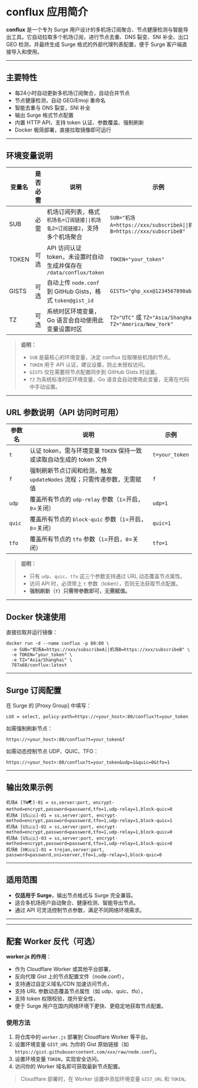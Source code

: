 # conflux 应用简介

**conflux** 是一个专为 Surge 用户设计的多机场订阅聚合、节点健康检测与智能导出工具。它自动拉取多个机场订阅，进行节点去重、DNS 裂变、SNI 补全、出口 GEO 检测，并最终生成 Surge 格式的外部代理列表配置，便于 Surge 客户端直接导入和使用。

---

## 主要特性

- 每24小时自动更新多机场订阅聚合，自动合并节点  
- 节点健康检测，自动 GEO/Emoji 重命名  
- 智能去重与 DNS 裂变，SNI 补全  
- 输出 Surge 格式节点配置  
- 内置 HTTP API，支持 token 认证、参数覆盖、强制刷新  
- Docker 极简部署，直接拉取镜像即可运行  

---

## 环境变量说明

| 变量名   | 是否必需 | 说明                                                                      | 示例                                                                                   |
|----------|:--------:|---------------------------------------------------------------------------|----------------------------------------------------------------------------------------|
| SUB      |   必需   | 机场订阅列表，格式 `机场名=订阅链接\|\|机场名2=订阅链接2`，支持多个机场聚合  | `SUB="机场A=https://xxx/subscribeA\|\|机场B=https://xxx/subscribeB"`                       |
| TOKEN    |   可选   | API 访问认证 token，未设置时自动生成并保存在 `/data/conflux/token`         | `TOKEN="your_token"`                                                                    |
| GISTS    |   可选   | 自动上传 `node.conf` 到 GitHub Gists，格式 `token@gist_id`                 | `GISTS="ghp_xxx@1234567890abcdef"`                                      |
| TZ       |   可选   | 系统时区环境变量，Go 语言会自动使用此变量设置时区                         | `TZ="UTC"` 或 `TZ="Asia/Shanghai"` 或 `TZ="America/New_York"`                            |

> **说明：**  
> - `SUB` 是最核心的环境变量，决定 conflux 拉取哪些机场的节点。  
> - `TOKEN` 用于 API 认证，建议设置，防止未授权访问。  
> - `GISTS` 仅在需要将节点配置同步到 GitHub Gists 时设置。  
> - `TZ` 为系统标准时区环境变量，Go 语言会自动使用此变量，无需在代码中手动设置。

---

## URL 参数说明（API 访问时可用）

| 参数名 | 说明                                                                                              | 示例           |
|--------|---------------------------------------------------------------------------------------------------|----------------|
| `t`    | 认证 token，需与环境变量 `TOKEN` 保持一致或读取自动生成的 token 文件                             | `t=your_token` |
| `f`    | 强制刷新节点订阅和检测，触发 `updateNodes` 流程；只需传递参数，无需赋值                           | `f`            |
| `udp`  | 覆盖所有节点的 `udp-relay` 参数（`1`=开启，`0`=关闭）                                             | `udp=1`        |
| `quic` | 覆盖所有节点的 `block-quic` 参数（`1`=开启，`0`=关闭）                                           | `quic=1`       |
| `tfo`  | 覆盖所有节点的 `tfo` 参数（`1`=开启，`0`=关闭）                                                  | `tfo=1`        |

> **说明：**  
> - 只有 `udp`、`quic`、`tfo` 这三个参数支持通过 URL 动态覆盖节点属性。  
> - 访问 API 时，必须带上 `t` 参数（token），否则无法获取节点配置。  
> - **强制刷新（`f`）只需带参数即可，无需赋值。**  

---

## Docker 快速使用

直接拉取并运行镜像：

```
docker run -d --name conflux -p 80:80 \
  -e SUB="机场A=https://xxx/subscribeA||机场B=https://xxx/subscribeB" \
  -e TOKEN="your_token" \
  -e TZ="Asia/Shanghai" \
  787a68/conflux:latest
``` 

--- 

## Surge 订阅配置

在 Surge 的 [Proxy Group] 中填写：

```
LUX = select, policy-path=https://<your_host>:80/conflux?t=your_token
```

如需强制刷新节点：
```
https://<your_host>:80/conflux?t=your_token&f
```

如需动态控制节点 UDP、QUIC、TFO：
```
https://<your_host>:80/conflux?t=your_token&udp=1&quic=0&tfo=1
```

---

## 输出效果示例
```
机场A [TW🌏]-01 = ss,server:port, encrypt-method=encrypt,password=password,tfo=1,udp-relay=1,block-quic=0
机场A [US🇺🇸]-01 = ss,server:port, encrypt-method=encrypt,password=password,tfo=1,udp-relay=1,block-quic=1
机场A [US🇺🇸]-02 = ss,server:port, encrypt-method=encrypt,password=password,tfo=1,udp-relay=1,block-quic=0
机场A [US🇺🇸]-03 = ss,server:port, encrypt-method=encrypt,password=password,tfo=1,udp-relay=1,block-quic=0
机场B [HK🇭🇰]-01 = trojan,server:port, password=password,sni=server,tfo=1,udp-relay=1,block-quic=0
```

---

## 适用范围

- **仅适用于 Surge**，输出节点格式与 Surge 完全兼容。
- 适合多机场用户自动聚合、健康检测、智能导出节点。
- 通过 API 可灵活控制节点参数，满足不同网络环境需求。

--- 

---

## 配套 Worker 反代（可选）

**worker.js 的作用**：

- 作为 Cloudflare Worker 或其他平台部署，
- 反向代理 Gist 上的节点配置文件（node.conf），
- 支持通过自定义域名/CDN 加速访问节点，
- 支持 URL 参数动态覆盖节点属性（如 udp、quic、tfo），
- 支持 token 权限校验，提升安全性，
- 便于 Surge 用户在国内网络环境下更快、更稳定地获取节点配置。

### 使用方法

1. 将仓库中的 `worker.js` 部署到 Cloudflare Worker 等平台。
2. 设置环境变量 `GIST_URL` 为你的 Gist 原始链接（如 `https://gist.githubusercontent.com/xxx/raw/node.conf`）。
3. 设置环境变量 `TOKEN`，实现安全访问。
4. 访问你的 Worker 域名即可获取最新节点配置。

> Cloudflare 部署时，在 Worker 设置中添加环境变量 `GIST_URL` 和 `TOKEN`。 
